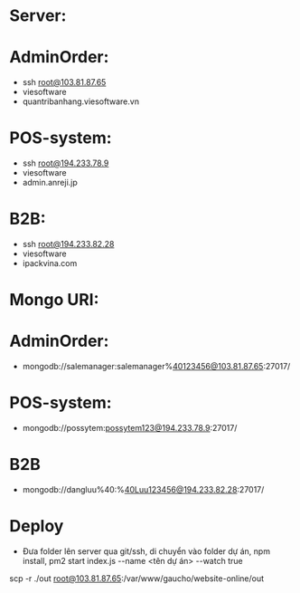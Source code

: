 # Server:

# AdminOrder:

-   ssh root@103.81.87.65
-   viesoftware
-   quantribanhang.viesoftware.vn

# POS-system:

-   ssh root@194.233.78.9
-   viesoftware
-   admin.anreji.jp

# B2B:

-   ssh root@194.233.82.28
-   viesoftware
-   ipackvina.com

# Mongo URI:

# AdminOrder:

-   mongodb://salemanager:salemanager%40123456@103.81.87.65:27017/

# POS-system:

-   mongodb://possytem:possytem123@194.233.78.9:27017/

# B2B

-   mongodb://dangluu%40:%40Luu123456@194.233.82.28:27017/

# Deploy

-   Đưa folder lên server qua git/ssh, di chuyển vào folder dự án, npm install, pm2 start index.js --name <tên dự án> --watch true

scp -r ./out root@103.81.87.65:/var/www/gaucho/website-online/out

